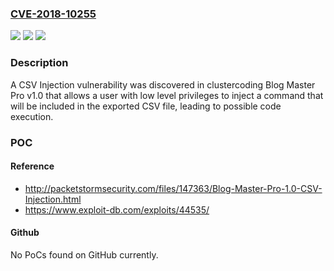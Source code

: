 ### [CVE-2018-10255](https://cve.mitre.org/cgi-bin/cvename.cgi?name=CVE-2018-10255)
![](https://img.shields.io/static/v1?label=Product&message=n%2Fa&color=blue)
![](https://img.shields.io/static/v1?label=Version&message=n%2Fa&color=blue)
![](https://img.shields.io/static/v1?label=Vulnerability&message=n%2Fa&color=brighgreen)

### Description

A CSV Injection vulnerability was discovered in clustercoding Blog Master Pro v1.0 that allows a user with low level privileges to inject a command that will be included in the exported CSV file, leading to possible code execution.

### POC

#### Reference
- http://packetstormsecurity.com/files/147363/Blog-Master-Pro-1.0-CSV-Injection.html
- https://www.exploit-db.com/exploits/44535/

#### Github
No PoCs found on GitHub currently.

